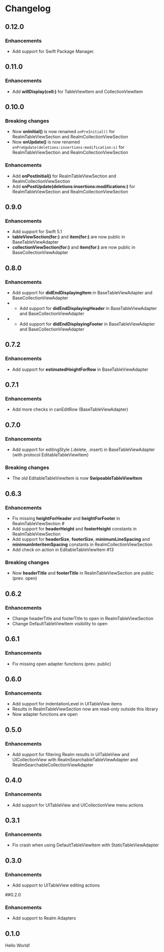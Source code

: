 # Changelog

## 0.12.0

### Enhancements
* Add support for Swift Package Manager.

## 0.11.0

### Enhancements
* Add **willDisplay(cell:)** for TableViewItem and CollectionViewItem

## 0.10.0

### Breaking changes
* Now **onInitial()** is now renamed `onPreInitial()` for RealmTableViewSection and RealmCollectionViewSection
* Now **onUpdate()** is now renamed `onPreUpdate(deletions:insertions:modification:s)` for RealmTableViewSection and RealmCollectionViewSection

### Enhancements
* Add **onPostInitial()** for RealmTableViewSection and RealmCollectionViewSection
* Add **onPostUpdate(deletions:insertions:modifications:)** for RealmTableViewSection and RealmCollectionViewSection

## 0.9.0

### Enhancements
* Add support for Swift 5.1
* **tableViewSection(for:)** and **item(for:)** are now public in BaseTableViewAdapter
* **collectionViewSection(for:)** and **item(for:)** are now public in BaseCollectionViewAdapter

## 0.8.0

### Enhancements
* Add support for **didEndDisplayingItem** in BaseTableViewAdapter and BaseCollectionViewAdapter
* * Add support for **didEndDisplayingHeader** in BaseTableViewAdapter and BaseCollectionViewAdapter
* * Add support for **didEndDisplayingFooter** in BaseTableViewAdapter and BaseCollectionViewAdapter

## 0.7.2

### Enhancements
* Add support for **estimatedHeightForRow** in BaseTableViewAdapter

## 0.7.1

### Enhancements
* Add more checks in canEditRow (BaseTableViewAdapter)

## 0.7.0

### Enhancements
* Add support for editingStyle (.delete, .insert) in BaseTableViewAdapter (with protocol EditableTableViewItem)

### Breaking changes
* The old EditableTableViewItem is now **SwipeableTableViewItem**

## 0.6.3

### Enhancements
* Fix missing **heightForHeader** and **heightForFooter** in RealmTableViewSection #
* Add support for **headerHeight** and **footerHeight** constants in RealmTableViewSection
* Add support for **headerSize**, **footerSize**, **minimumLineSpacing** and **minimumInteritemSpacing** constants in RealmCollectionViewSection
* Add check on action in EditableTableViewItem #13

### Breaking changes
* Now **headerTitle** and **footerTitle** in RealmTableViewSection are public (prev. open)

## 0.6.2

### Enhancements
* Change headerTitle and footerTitle to open in RealmTableViewSection
* Change DefaultTableViewItem visibility to open

## 0.6.1

### Enhancements
* Fix missing open adapter functions (prev. public)

## 0.6.0

### Enhancements
* Add support for indentationLevel in UITableView items
* Results in RealmTableViewSection now are read-only outside this library
* Now adapter functions are open

## 0.5.0

### Enhancements
* Add support for filtering Realm results in UITableView and UICollectionView with RealmSearchableTableViewAdapter and RealmSearchableCollectionViewAdapter

## 0.4.0

### Enhancements
* Add support for UITableView and UICollectionView menu actions

## 0.3.1

### Enhancements
* Fix crash when using DefaultTableViewItem with StaticTableViewAdapter

## 0.3.0

### Enhancements
* Add support to UITableView editing actions

##0.2.0

### Enhancements
* Add support to Realm Adapters

## 0.1.0

Hello World!
